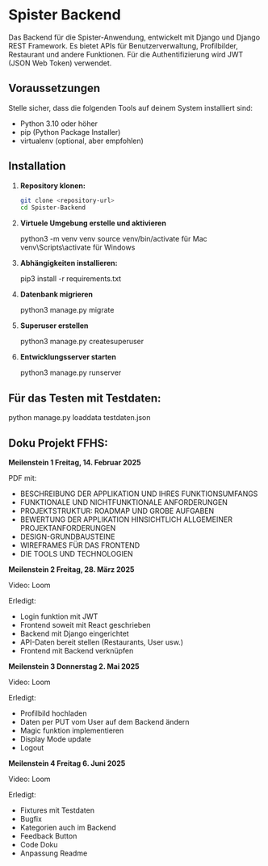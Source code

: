 # Spister Backend

Das Backend für die Spister-Anwendung, entwickelt mit Django und Django REST Framework. Es bietet APIs für Benutzerverwaltung, Profilbilder, Restaurant und andere Funktionen. Für die Authentifizierung wird JWT (JSON Web Token) verwendet.

## Voraussetzungen

Stelle sicher, dass die folgenden Tools auf deinem System installiert sind:

- Python 3.10 oder höher
- pip (Python Package Installer)
- virtualenv (optional, aber empfohlen)

## Installation

1. **Repository klonen:**

   ```bash
   git clone <repository-url>
   cd Spister-Backend

2. **Virtuele Umgebung erstelle und aktivieren**

    python3 -m venv venv
    source venv/bin/activate    für Mac
    venv\Scripts\activate       für Windows

3. **Abhängigkeiten installieren:**

    pip3 install -r requirements.txt

4. **Datenbank migrieren**

    python3 manage.py migrate

5. **Superuser erstellen**

    python3 manage.py createsuperuser

6. **Entwicklungsserver starten**

    python3 manage.py runserver

## Für das Testen mit Testdaten:

python manage.py loaddata testdaten.json


## Doku Projekt FFHS:

**Meilenstein 1 Freitag, 14. Februar 2025**

PDF mit:

- BESCHREIBUNG DER APPLIKATION UND IHRES FUNKTIONSUMFANGS
- FUNKTIONALE UND NICHTFUNKTIONALE ANFORDERUNGEN
- PROJEKTSTRUKTUR: ROADMAP UND GROBE AUFGABEN
- BEWERTUNG DER APPLIKATION HINSICHTLICH ALLGEMEINER PROJEKTANFORDERUNGEN
- DESIGN-GRUNDBAUSTEINE
- WIREFRAMES FÜR DAS FRONTEND
- DIE TOOLS UND TECHNOLOGIEN

**Meilenstein 2 Freitag, 28. März 2025**

Video: Loom 

Erledigt:
- Login funktion mit JWT
- Frontend soweit mit React geschrieben
- Backend mit Django eingerichtet
- API-Daten bereit stellen (Restaurants, User usw.)
- Frontend mit Backend verknüpfen

**Meilenstein 3 Donnerstag 2. Mai 2025**

Video: Loom 

Erledigt:
- Profilbild hochladen
- Daten per PUT vom User auf dem Backend ändern
- Magic funktion implementieren
- Display Mode update
- Logout

**Meilenstein 4 Freitag 6. Juni 2025**

Video: Loom 

Erledigt:
- Fixtures mit Testdaten
- Bugfix
- Kategorien auch im Backend 
- Feedback Button
- Code Doku
- Anpassung Readme
